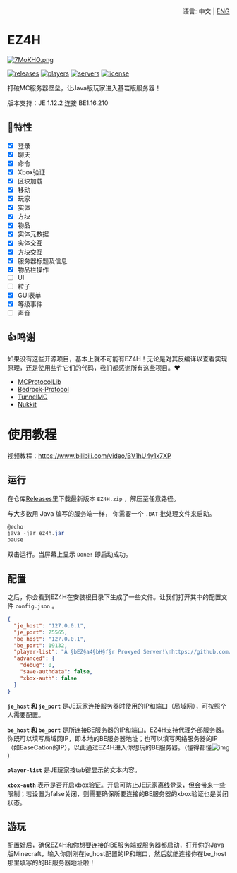 <div align="right">
  语言:
  中文 | 
  <a title="English" href="/README.md">ENG</a>
</div>

# EZ4H
[![7MoKHO.png](https://s4.ax1x.com/2022/01/13/7MoKHO.png)](https://imgtu.com/i/7MoKHO)

[![releases](https://img.shields.io/github/v/release/FillAmeaPixelNetWork/EZ4H?display_name=tag&color=%231ab1ad)](https://github.com/FillAmeaPixelNetWork/EZ4H/releases)
[![players](https://img.shields.io/bstats/players/10109)](https://bstats.org/plugin/bukkit/EZ4H/10109)
[![servers](https://img.shields.io/bstats/servers/10109)](https://bstats.org/plugin/bukkit/EZ4H/10109)
[![license](https://img.shields.io/github/license/FillAmeaPixelNetWork/EZ4H)](https://github.com/FillAmeaPixelNetWork/EZ4H/blob/main/LICENSE)

打破MC服务器壁垒，让Java版玩家进入基岩版服务器！

版本支持：JE 1.12.2 连接 BE1.16.210

## 🎉特性
- [x] 登录
- [x] 聊天
- [x] 命令
- [x] Xbox验证
- [x] 区块加载
- [x] 移动
- [x] 玩家
- [x] 实体
- [x] 方块
- [x] 物品
- [x] 实体元数据
- [x] 实体交互
- [x] 方块交互
- [x] 服务器标题及信息
- [x] 物品栏操作
- [ ] UI
- [ ] 粒子
- [x] GUI表单
- [x] 等级事件
- [ ] 声音

## 👍鸣谢
如果没有这些开源项目，基本上就不可能有EZ4H！无论是对其反编译以查看实现原理，还是使用些许它们的代码，我们都感谢所有这些项目。❤
- [MCProtocolLib](https://github.com/Steveice10/MCProtocolLib)
- [Bedrock-Protocol](https://github.com/CloudburstMC/Protocol)
- [TunnelMC](https://github.com/THEREALWWEFAN231/TunnelMC)
- [Nukkit](https://github.com/CloudburstMC/Nukkit/)

# 使用教程

视频教程：https://www.bilibili.com/video/BV1hU4y1x7XP

## 运行

在仓库[Releases](https://github.com/FillAmeaPixelNetWork/EZ4H/releases)里下载最新版本 `EZ4H.zip` ，解压至任意路径。

与大多数用 Java 编写的服务端一样， 你需要一个 `.BAT` 批处理文件来启动。  
~~~  powershell
@echo  
java -jar ez4h.jar  
pause
~~~
双击运行。当屏幕上显示 `Done!` 即启动成功。

## 配置

之后，你会看到EZ4H在安装根目录下生成了一些文件。让我们打开其中的配置文件 `config.json` 。

~~~json
{
  "je_host": "127.0.0.1",
  "je_port": 25565,
  "be_host": "127.0.0.1",
  "be_port": 19132,
  "player-list": "A §bEZ§a4§bH§f§r Proxyed Server!\nhttps://github.com/MeditationDev/EZ4H",
  "advanced": {
    "debug": 0,
    "save-authdata": false,
    "xbox-auth": false
  }
}
~~~
**`je_host` 和 `je_port`** 是JE玩家连接服务器时使用的IP和端口（局域网），可按照个人需要配置。

**`be_host` 和 `be_port`** 是所连接BE服务器的IP和端口。EZ4H支持代理外部服务器。你既可以填写局域网IP，即本地的BE服务器地址；也可以填写网络服务器的IP（如EaseCation的IP），以此通过EZ4H进入你想玩的BE服务器。（懂得都懂![img](https://www.mcbbs.net/static/image/smiley/tong/....png))

**`player-list`** 是JE玩家按tab键显示的文本内容。

**`xbox-auth`** 表示是否开启xbox验证。开启可防止JE玩家离线登录，但会带来一些限制；若设置为false关闭，则需要确保所要连接的BE服务器的xbox验证也是关闭状态。

## 游玩

配置好后，确保EZ4H和你想要连接的BE服务端或服务器都启动，打开你的Java版Minecraft，输入你刚刚在je_host配置的IP和端口，然后就能连接你在be_host那里填写的的BE服务器地址啦！

